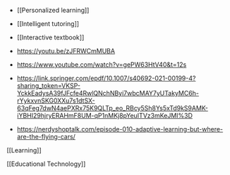 - [[Personalized learning]]
- [[Intelligent tutoring]]
- [[Interactive textbook]]

- https://youtu.be/zJFRWCmMUBA
- https://www.youtube.com/watch?v=gePW63HtV40&t=12s

- https://link.springer.com/epdf/10.1007/s40692-021-00199-4?sharing_token=VKSP-YckkEadysA39fJFcfe4RwlQNchNByi7wbcMAY7yUTakyMC6h-rYykxvnSKG0XXu7s1dtSX-63qFeg7dwN4aePXRx75K9QLTp_eo_RBcy5Sh8Ys5xTd9kS9AMK-iYBHI29hjryERAHmF8UM-qP1nMKj8pYeuITVz3mKeJMI%3D

- https://nerdyshoptalk.com/episode-010-adaptive-learning-but-where-are-the-flying-cars/

[[Learning]]

[[Educational Technology]]

